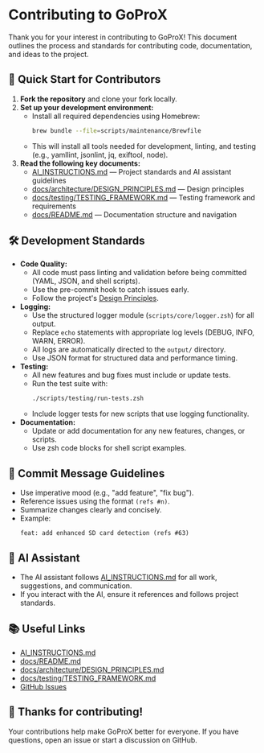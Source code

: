 # Contributing to GoProX

Thank you for your interest in contributing to GoProX! This document outlines the process and standards for contributing code, documentation, and ideas to the project.

## 🚀 Quick Start for Contributors

1. **Fork the repository** and clone your fork locally.
2. **Set up your development environment:**
   - Install all required dependencies using Homebrew:
     ```zsh
     brew bundle --file=scripts/maintenance/Brewfile
     ```
   - This will install all tools needed for development, linting, and testing (e.g., yamllint, jsonlint, jq, exiftool, node).
3. **Read the following key documents:**
   - [AI_INSTRUCTIONS.md](./AI_INSTRUCTIONS.md) — Project standards and AI assistant guidelines
   - [docs/architecture/DESIGN_PRINCIPLES.md](./docs/architecture/DESIGN_PRINCIPLES.md) — Design principles
   - [docs/testing/TESTING_FRAMEWORK.md](./docs/testing/TESTING_FRAMEWORK.md) — Testing framework and requirements
   - [docs/README.md](./docs/README.md) — Documentation structure and navigation

## 🛠️ Development Standards

- **Code Quality:**
  - All code must pass linting and validation before being committed (YAML, JSON, and shell scripts).
  - Use the pre-commit hook to catch issues early.
  - Follow the project's [Design Principles](./docs/architecture/DESIGN_PRINCIPLES.md).
- **Logging:**
  - Use the structured logger module (`scripts/core/logger.zsh`) for all output.
  - Replace `echo` statements with appropriate log levels (DEBUG, INFO, WARN, ERROR).
  - All logs are automatically directed to the `output/` directory.
  - Use JSON format for structured data and performance timing.
- **Testing:**
  - All new features and bug fixes must include or update tests.
  - Run the test suite with:
    ```zsh
    ./scripts/testing/run-tests.zsh
    ```
  - Include logger tests for new scripts that use logging functionality.
- **Documentation:**
  - Update or add documentation for any new features, changes, or scripts.
  - Use zsh code blocks for shell script examples.

## 📝 Commit Message Guidelines

- Use imperative mood (e.g., "add feature", "fix bug").
- Reference issues using the format `(refs #n)`.
- Summarize changes clearly and concisely.
- Example:
  ```
  feat: add enhanced SD card detection (refs #63)
  ```

## 🤖 AI Assistant

- The AI assistant follows [AI_INSTRUCTIONS.md](./AI_INSTRUCTIONS.md) for all work, suggestions, and communication.
- If you interact with the AI, ensure it references and follows project standards.

## 📚 Useful Links

- [AI_INSTRUCTIONS.md](./AI_INSTRUCTIONS.md)
- [docs/README.md](./docs/README.md)
- [docs/architecture/DESIGN_PRINCIPLES.md](./docs/architecture/DESIGN_PRINCIPLES.md)
- [docs/testing/TESTING_FRAMEWORK.md](./docs/testing/TESTING_FRAMEWORK.md)
- [GitHub Issues](https://github.com/fxstein/GoProX/issues)

## 🙏 Thanks for contributing!

Your contributions help make GoProX better for everyone. If you have questions, open an issue or start a discussion on GitHub. 